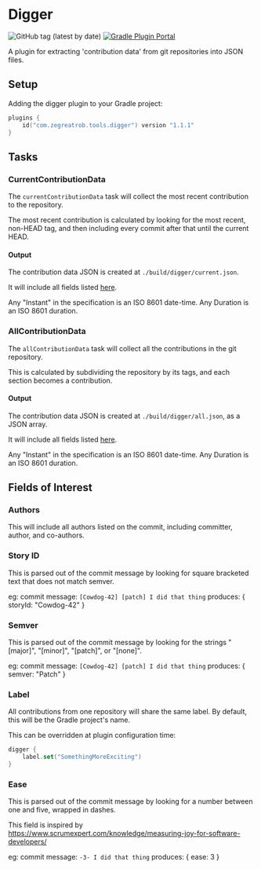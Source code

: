 # Digger

![GitHub tag (latest by date)](https://img.shields.io/github/v/tag/robertfmurdock/ze-great-tools?label=Release)
[![Gradle Plugin Portal](https://img.shields.io/gradle-plugin-portal/v/com.zegreatrob.tools.digger?label=Digger%20Plugin)](https://plugins.gradle.org/plugin/com.zegreatrob.tools.digger)

A plugin for extracting 'contribution data' from git repositories into JSON files. 

## Setup

Adding the digger plugin to your Gradle project:

```kotlin
plugins {
    id("com.zegreatrob.tools.digger") version "1.1.1"
}

```

## Tasks

### CurrentContributionData

The `currentContributionData` task will collect the most recent contribution to the repository.

The most recent contribution is calculated by looking for the most recent, non-HEAD tag, and then including every commit after that until the current HEAD.

#### Output

The contribution data JSON is created at `./build/digger/current.json`.

It will include all fields listed [here](../digger-json/src/commonMain/kotlin/com/zegreatrob/tools/digger/json/ContributionDataJson.kt).

Any "Instant" in the specification is an ISO 8601 date-time. Any Duration is an ISO 8601 duration.

### AllContributionData

The `allContributionData` task will collect all the contributions in the git repository.

This is calculated by subdividing the repository by its tags, and each section becomes a contribution.

#### Output

The contribution data JSON is created at `./build/digger/all.json`, as a JSON array.

It will include all fields listed [here](../digger-json/src/commonMain/kotlin/com/zegreatrob/tools/digger/json/ContributionDataJson.kt).

Any "Instant" in the specification is an ISO 8601 date-time. Any Duration is an ISO 8601 duration.

## Fields of Interest

### Authors

This will include all authors listed on the commit, including committer, author, and co-authors.

### Story ID

This is parsed out of the commit message by looking for square bracketed text that does not match semver.

eg:
commit message: `[Cowdog-42] [patch] I did that thing`
produces: { storyId: "Cowdog-42" }

### Semver

This is parsed out of the commit message by looking for the strings "[major]", "[minor]", "[patch]", or "[none]".

eg:
commit message: `[Cowdog-42] [patch] I did that thing`
produces: { semver: "Patch" }

### Label

All contributions from one repository will share the same label. By default, this will be the Gradle project's name.

This can be overridden at plugin configuration time:

```kts
digger {
    label.set("SomethingMoreExciting")
}
```

### Ease

This is parsed out of the commit message by looking for a number between one and five, wrapped in dashes.

This field is inspired by https://www.scrumexpert.com/knowledge/measuring-joy-for-software-developers/

eg:
commit message: `-3- I did that thing`
produces: { ease: 3 }
